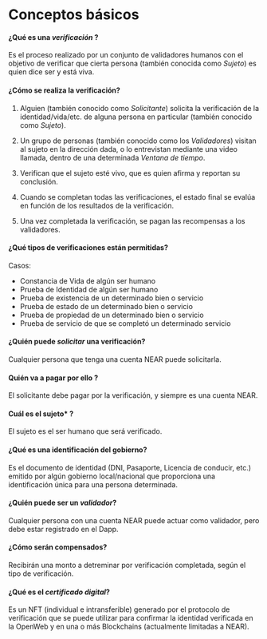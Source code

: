
# Conceptos básicos

#### ¿Qué es una *verificación* ?

Es el proceso realizado por un conjunto de validadores humanos con el objetivo de verificar que cierta persona (también conocida como *Sujeto*) es quien dice ser y está viva.

#### ¿Cómo se realiza la verificación?

1. Alguien (también conocido como *Solicitante*) solicita la verificación de la identidad/vida/etc. de alguna persona en particular (también conocido como *Sujeto*).

2. Un grupo de personas (también conocido como los *Validadores*) visitan al sujeto en la dirección dada, o lo entrevistan mediante una video llamada, dentro de una determinada *Ventana de tiempo*.

3. Verifican que el sujeto esté vivo, que es quien afirma y reportan su conclusión.

4. Cuando se completan todas las verificaciones, el estado final se evalúa en función de los resultados de la verificación.

5. Una vez completada la verificación, se pagan las recompensas a los validadores.

#### ¿Qué tipos de verificaciones están permitidas?

Casos:

- Constancia de Vida de algún ser humano
- Prueba de Identidad de algún ser humano
- Prueba de existencia de un determinado bien o servicio
- Prueba de estado de un determinado bien o servicio
- Prueba de propiedad de un determinado bien o servicio
- Prueba de servicio de que se completó un determinado servicio

#### ¿Quién puede *solicitar* una verificación?

Cualquier persona que tenga una cuenta NEAR puede solicitarla.

 #### Quién va a pagar por ello ?

El solicitante debe pagar por la verificación, y siempre es una cuenta NEAR.

#### Cuál es el sujeto* ?

El sujeto es el ser humano que será verificado.

#### ¿Qué es una identificación del gobierno?

Es el documento de identidad (DNI, Pasaporte, Licencia de conducir, etc.) emitido por algún gobierno local/nacional que proporciona una identificación única para una persona determinada.

#### ¿Quién puede ser un *validador*?

Cualquier persona con una cuenta NEAR puede actuar como validador, pero debe estar registrado en el Dapp.

#### ¿Cómo serán compensados?

Recibirán una monto a detreminar por verificación completada, según el tipo de verificación.

#### ¿Qué es el *certificado digital*?

Es un NFT (individual e intransferible) generado por el protocolo de verificación que se puede utilizar para confirmar la identidad verificada en la OpenWeb y en una o más Blockchains (actualmente limitadas a NEAR).

